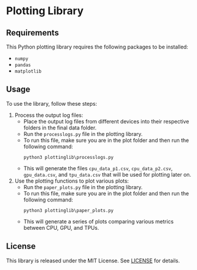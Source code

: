# Plotting Library 

## Requirements

This Python plotting library requires the following packages to be installed:

- `numpy`
- `pandas`
- `matplotlib`

## Usage

To use the library, follow these steps:

1. Process the output log files:
   - Place the output log files from different devices into their respective folders in the final data folder.
   - Run the `processlogs.py` file in the plotting library.
   - To run this file, make sure you are in the plot folder and then run the following command:
     ```
     python3 plottinglib\processlogs.py
     ```
   - This will generate the files `cpu_data_p1.csv`, `cpu_data_p2.csv`, `gpu_data.csv`, and `tpu_data.csv` that will be used for plotting later on.
2. Use the plotting functions to plot various plots:
   - Run the `paper_plots.py` file in the plotting library.
   - To run this file, make sure you are in the plot folder and then run the following command:
     ```
     python3 plottinglib\paper_plots.py
     ```
   - This will generate a series of plots comparing various metrics between CPU, GPU, and TPUs.

## License

This library is released under the MIT License. See [LICENSE](LICENSE) for details.
